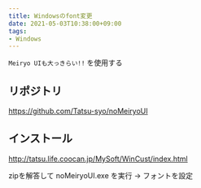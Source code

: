 ```yaml
---
title: Windowsのfont変更
date: 2021-05-03T10:38:00+09:00
tags:
- Windows
---
```


`Meiryo UIも大っきらい!!` を使用する

## リポジトリ

<https://github.com/Tatsu-syo/noMeiryoUI>

## インストール

<http://tatsu.life.coocan.jp/MySoft/WinCust/index.html>

zipを解答して noMeiryoUI.exe を実行
→ フォントを設定

